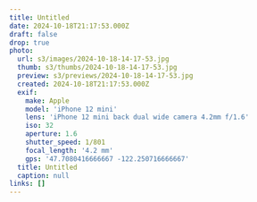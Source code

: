 ```yaml
---
title: Untitled
date: 2024-10-18T21:17:53.000Z
draft: false
drop: true
photo:
  url: s3/images/2024-10-18-14-17-53.jpg
  thumb: s3/thumbs/2024-10-18-14-17-53.jpg
  preview: s3/previews/2024-10-18-14-17-53.jpg
  created: 2024-10-18T21:17:53.000Z
  exif:
    make: Apple
    model: 'iPhone 12 mini'
    lens: 'iPhone 12 mini back dual wide camera 4.2mm f/1.6'
    iso: 32
    aperture: 1.6
    shutter_speed: 1/801
    focal_length: '4.2 mm'
    gps: '47.7080416666667 -122.250716666667'
  title: Untitled
  caption: null
links: []
---
```


